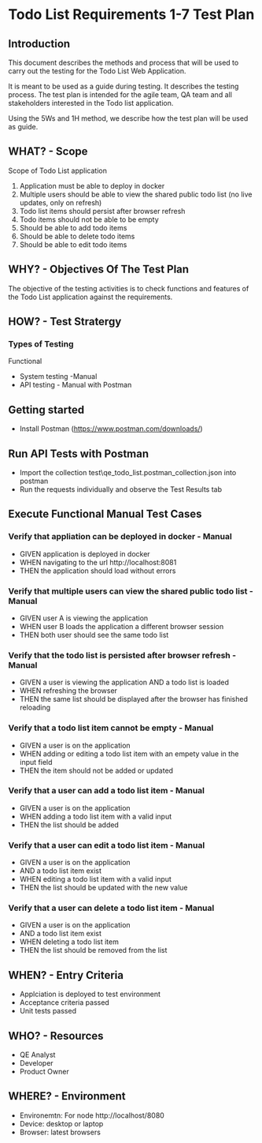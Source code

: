 # Todo List Requirements 1-7 Test Plan

## Introduction
This document describes the methods and process that will be used 
to carry out the testing for the Todo List Web Application.

It is meant to be used as a guide during testing. It describes
the testing process. The test plan is intended for the agile team, QA team and all stakeholders interested in the Todo list application.

Using the 5Ws and 1H method, we describe how the test plan will be used as guide.


## WHAT? - Scope
Scope of Todo List application
1. Application must be able to deploy in docker
2. Multiple users should be able to view the shared public todo list (no live updates, only on refresh)
3. Todo list items should persist after browser refresh
4. Todo items should not be able to be empty
5. Should be able to add todo items
6. Should be able to delete todo items
7. Should be able to edit todo items

## WHY? - Objectives Of The Test Plan
The objective of the testing activities is to check functions and features of the Todo List application against the requirements.

## HOW? - Test Stratergy
### Types of Testing
Functional 
 - System testing -Manual
 - API testing - Manual with Postman

## Getting started
- Install Postman (https://www.postman.com/downloads/)

## Run API Tests with Postman
- Import the collection test\qe_todo_list.postman_collection.json into postman
- Run the requests individually and observe the Test Results tab

## Execute Functional Manual Test Cases
### Verify that appliation can be deployed in docker - Manual
  - GIVEN application is deployed in docker
  - WHEN navigating to the url http://localhost:8081
  - THEN the application should load without errors

### Verify that multiple users can view the shared public todo list - Manual
  - GIVEN user A is viewing the application
  - WHEN user B loads the application a different browser session
  - THEN both user should see the same todo list

### Verify that the todo list is persisted after browser refresh - Manual
  - GIVEN a user is viewing the application AND a todo list is loaded
  - WHEN refreshing the browser
  - THEN the same list should be displayed after the browser has finished reloading

### Verify that a todo list item cannot be empty - Manual
  - GIVEN a user is on the application 
  - WHEN adding or editing a todo list item with an empety value in the input field 
  - THEN the item should not be added or updated

### Verify that a user can add a todo list item - Manual
  - GIVEN a user is on the application
  - WHEN adding a todo list item with a valid input
  - THEN the list should be added

### Verify that a user can edit a todo list item - Manual
  - GIVEN a user is on the application 
  - AND a todo list item exist
  - WHEN editing a todo list item with a valid input
  - THEN the list should be updated with the new value

### Verify that a user can delete a todo list item - Manual
  - GIVEN a user is on the application 
  - AND a todo list item exist
  - WHEN deleting a todo list item
  - THEN the list should be removed from the list


## WHEN? - Entry Criteria
- Applciation is deployed to test environment
- Acceptance criteria passed
- Unit tests passed

## WHO? -  Resources
- QE Analyst
- Developer
- Product Owner

## WHERE? - Environment
- Environemtn: For node http://localhost/8080
- Device: desktop or laptop
- Browser: latest browsers
